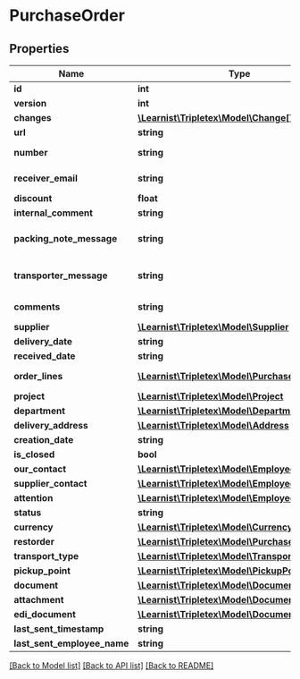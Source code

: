 # PurchaseOrder

## Properties
Name | Type | Description | Notes
------------ | ------------- | ------------- | -------------
**id** | **int** |  | [optional] 
**version** | **int** |  | [optional] 
**changes** | [**\Learnist\Tripletex\Model\Change[]**](Change.md) |  | [optional] 
**url** | **string** |  | [optional] 
**number** | **string** | Purchase order number | [optional] 
**receiver_email** | **string** | Email when purchase order is send by email. | [optional] 
**discount** | **float** | Discount Percentage | [optional] 
**internal_comment** | **string** |  | [optional] 
**packing_note_message** | **string** | Message on packing note.Wholesaler specific. | [optional] 
**transporter_message** | **string** | Message to transporter.Wholesaler specific. | [optional] 
**comments** | **string** | Delivery information and invoice comments | [optional] 
**supplier** | [**\Learnist\Tripletex\Model\Supplier**](Supplier.md) |  | 
**delivery_date** | **string** |  | 
**received_date** | **string** |  | [optional] 
**order_lines** | [**\Learnist\Tripletex\Model\PurchaseOrderline[]**](PurchaseOrderline.md) | Order lines tied to the purchase order | [optional] 
**project** | [**\Learnist\Tripletex\Model\Project**](Project.md) |  | [optional] 
**department** | [**\Learnist\Tripletex\Model\Department**](Department.md) |  | [optional] 
**delivery_address** | [**\Learnist\Tripletex\Model\Address**](Address.md) |  | [optional] 
**creation_date** | **string** |  | [optional] 
**is_closed** | **bool** |  | [optional] 
**our_contact** | [**\Learnist\Tripletex\Model\Employee**](Employee.md) |  | 
**supplier_contact** | [**\Learnist\Tripletex\Model\Employee**](Employee.md) |  | [optional] 
**attention** | [**\Learnist\Tripletex\Model\Employee**](Employee.md) |  | [optional] 
**status** | **string** |  | [optional] 
**currency** | [**\Learnist\Tripletex\Model\Currency**](Currency.md) |  | [optional] 
**restorder** | [**\Learnist\Tripletex\Model\PurchaseOrder**](PurchaseOrder.md) |  | [optional] 
**transport_type** | [**\Learnist\Tripletex\Model\TransportType**](TransportType.md) |  | [optional] 
**pickup_point** | [**\Learnist\Tripletex\Model\PickupPoint**](PickupPoint.md) |  | [optional] 
**document** | [**\Learnist\Tripletex\Model\Document**](Document.md) |  | [optional] 
**attachment** | [**\Learnist\Tripletex\Model\Document**](Document.md) |  | [optional] 
**edi_document** | [**\Learnist\Tripletex\Model\Document**](Document.md) |  | [optional] 
**last_sent_timestamp** | **string** |  | [optional] 
**last_sent_employee_name** | **string** |  | [optional] 

[[Back to Model list]](../../README.md#documentation-for-models) [[Back to API list]](../../README.md#documentation-for-api-endpoints) [[Back to README]](../../README.md)

